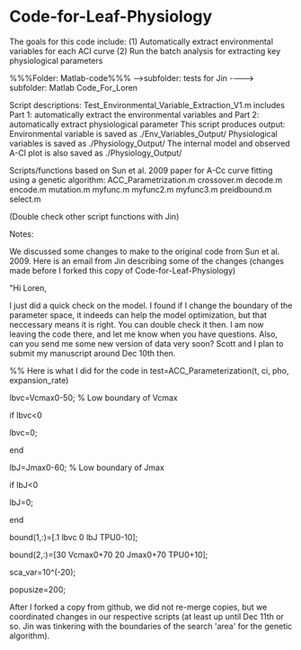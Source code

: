 Code-for-Leaf-Physiology
========================

The goals for this code include:
(1) Automatically extract environmental variables for each ACI curve
(2) Run the batch analysis for extracting key physiological parameters

%%%Folder: Matlab-code%%%
-->subfolder: tests for Jin
----> subfolder: Matlab Code_For_Loren

Script descriptions:
Test_Environmental_Variable_Extraction_V1.m
includes Part 1: automatically extract the environmental variables and Part 2: automatically extract physiological parameter
This script produces output:
Environmental variable is saved as ./Env_Variables_Output/
Physiological variables is saved as ./Physiology_Output/
The internal model and observed A-CI plot is also saved as ./Physiology_Output/

Scripts/functions based on Sun et al. 2009 paper for A-Cc curve fitting using a genetic
algorithm:
ACC_Parametrization.m
crossover.m
decode.m
encode.m
mutation.m
myfunc.m
myfunc2.m
myfunc3.m
preidbound.m
select.m

(Double check other script functions with Jin)

Notes:

We discussed some changes to make to the original code from Sun et al. 2009.  Here is an email
from Jin describing some of the changes (changes made before I forked this copy of 
Code-for-Leaf-Physiology)

"Hi Loren,

I just did a quick check on the model. I found if I change the boundary of the parameter space, it indeeds can help the model optimization, but that neccessary means it is right. You can double check it then. 
I am now leaving the code there, and let me know when you have questions.
Also, can you send me some new version of data very soon? Scott and I plan to submit my manuscript around Dec 10th then.

%% Here is what I did for the code in
test=ACC_Parameterization(t, ci, pho, expansion_rate)


lbvc=Vcmax0-50; % Low boundary of Vcmax

if lbvc<0

lbvc=0;

end

lbJ=Jmax0-60; % Low boundary of Jmax

if lbJ<0

lbJ=0;

end

bound(1,:)=[.1 lbvc 0 lbJ TPU0-10];

bound(2,:)=[30 Vcmax0+70 20 Jmax0+70 TPU0+10];

sca_var=10^(-20);

popusize=200;

After I forked a copy from github, we did not re-merge copies, but we coordinated changes in our respective scripts (at least up
until Dec 11th or so.  Jin was tinkering with the boundaries of the search 'area' for the genetic algorithm).
